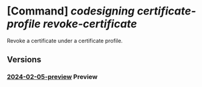 # [Command] _codesigning certificate-profile revoke-certificate_

Revoke a certificate under a certificate profile.

## Versions

### [2024-02-05-preview](/Resources/mgmt-plane/L3N1YnNjcmlwdGlvbnMve30vcmVzb3VyY2Vncm91cHMve30vcHJvdmlkZXJzL21pY3Jvc29mdC5jb2Rlc2lnbmluZy9jb2Rlc2lnbmluZ2FjY291bnRzL3t9L2NlcnRpZmljYXRlcHJvZmlsZXMve30vcmV2b2tlY2VydGlmaWNhdGU=/2024-02-05-preview.xml) **Preview**

<!-- mgmt-plane /subscriptions/{}/resourcegroups/{}/providers/microsoft.codesigning/codesigningaccounts/{}/certificateprofiles/{}/revokecertificate 2024-02-05-preview -->
